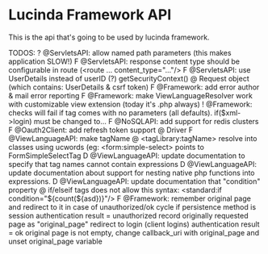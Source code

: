 # Lucinda Framework API

This is the api that's going to be used by lucinda framework.

TODOS:
? @ServletsAPI: allow named path parameters (this makes application SLOW!)
F @ServletsAPI: response content type should be configurable in route (<route ... content_type="..."/>
F @ServletsAPI: use UserDetails instead of userID (?)  getSecurityContext() @ Request object (which contains: UserDetails & csrf token)
F @Framework: add error author & mail error reporting
F @Framework: make ViewLanguageResolver work with customizable view extension (today it's .php always)
! @Framework: checks will fail if <login/> tag comes with no parameters (all defaults). if($xml->login) must be changed to...
F @NoSQLAPI: add support for redis clusters
F @Oauth2Client: add refresh token support @ Driver
F @ViewLanguageAPI: make tagName @ <tagLibrary:tagName> resolve into classes using ucwords (eg: <form:simple-select> points to FormSimpleSelectTag
D @ViewLanguageAPI: update documentation to specify that tag names cannot contain expressions
D @ViewLanguageAPI: update documentation about support for nesting native php functions into expressions.
D @ViewLanguageAPI: update documentation that "condition" property @ if/elseif tags does not allow this syntax: <standard:if condition="${count(${asd})}"/>
F @Framework: remember original page and redirect to it in case of unauthorized/ok cycle
  if persistence method is session
      authentication result = unauthorized
        record originally requested page as "original_page"
          redirect to login
      (client logins)
      authentication result = ok
        original page is not empty, change callback_uri with original_page and unset original_page variable
